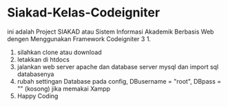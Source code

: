 # Siakad-Kelas-Codeigniter 

ini adalah Project SIAKAD atau Sistem Informasi Akademik Berbasis Web dengen Menggunakan Framework Codeigniter 3 1. 
1. silahkan clone atau download 
2. letakkan di htdocs 
3. jalankan web server apache dan database server mysql dan import sql databasenya 
4. rubah settingan Database pada config, DBusername = "root", DBpass = "" (kosong) jika memakai Xampp
5. Happy Coding 
